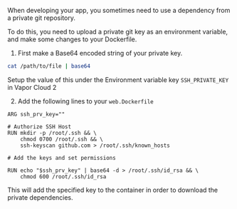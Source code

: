 When developing your app, you sometimes need to use a dependency from a private git repository.

To do this, you need to upload a private git key as an environment variable, and make some changes to your Dockerfile.

1. First make a Base64 encoded string of your private key.

```bash
cat /path/to/file | base64
```

Setup the value of this under the Environment variable key `SSH_PRIVATE_KEY` in Vapor Cloud 2

2. Add the following lines to your `web.Dockerfile`

```docker
ARG ssh_prv_key=""

# Authorize SSH Host
RUN mkdir -p /root/.ssh && \
    chmod 0700 /root/.ssh && \
    ssh-keyscan github.com > /root/.ssh/known_hosts

# Add the keys and set permissions

RUN echo "$ssh_prv_key" | base64 -d > /root/.ssh/id_rsa && \
    chmod 600 /root/.ssh/id_rsa
```

This will add the specified key to the container in order to download the private dependencies.
